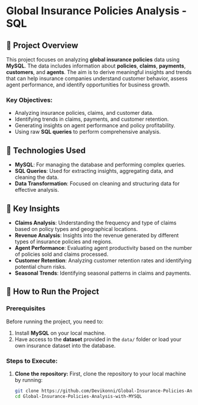 # Global Insurance Policies Analysis - SQL

## 📄 Project Overview

This project focuses on analyzing **global insurance policies** data using **MySQL**. The data includes information about **policies**, **claims**, **payments**, **customers**, and **agents**. The aim is to derive meaningful insights and trends that can help insurance companies understand customer behavior, assess agent performance, and identify opportunities for business growth.

### Key Objectives:
- Analyzing insurance policies, claims, and customer data.
- Identifying trends in claims, payments, and customer retention.
- Generating insights on agent performance and policy profitability.
- Using raw **SQL queries** to perform comprehensive analysis.

## 🧰 Technologies Used

- **MySQL**: For managing the database and performing complex queries.
- **SQL Queries**: Used for extracting insights, aggregating data, and cleaning the data.
- **Data Transformation**: Focused on cleaning and structuring data for effective analysis.

## 🔑 Key Insights

- **Claims Analysis**: Understanding the frequency and type of claims based on policy types and geographical locations.
- **Revenue Analysis**: Insights into the revenue generated by different types of insurance policies and regions.
- **Agent Performance**: Evaluating agent productivity based on the number of policies sold and claims processed.
- **Customer Retention**: Analyzing customer retention rates and identifying potential churn risks.
- **Seasonal Trends**: Identifying seasonal patterns in claims and payments.

## 🔄 How to Run the Project

### Prerequisites
Before running the project, you need to:
1. Install **MySQL** on your local machine.
2. Have access to the **dataset** provided in the `data/` folder or load your own insurance dataset into the database.

### Steps to Execute:

1. **Clone the repository:**
   First, clone the repository to your local machine by running:
   ```bash
   git clone https://github.com/Devikonni/Global-Insurance-Policies-Analysis-with-MYSQL
   cd Global-Insurance-Policies-Analysis-with-MYSQL
